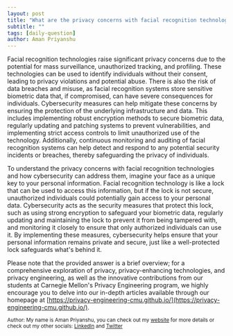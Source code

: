 ```yaml
---
layout: post
title: "What are the privacy concerns with facial recognition technologies and how can cybersecurity mitigate these concerns?"
subtitle: ""
tags: [daily-question]
author: Aman Priyanshu
---
```


Facial recognition technologies raise significant privacy concerns due to the potential for mass surveillance, unauthorized tracking, and profiling. These technologies can be used to identify individuals without their consent, leading to privacy violations and potential abuse. There is also the risk of data breaches and misuse, as facial recognition systems store sensitive biometric data that, if compromised, can have severe consequences for individuals. Cybersecurity measures can help mitigate these concerns by ensuring the protection of the underlying infrastructure and data. This includes implementing robust encryption methods to secure biometric data, regularly updating and patching systems to prevent vulnerabilities, and implementing strict access controls to limit unauthorized use of the technology. Additionally, continuous monitoring and auditing of facial recognition systems can help detect and respond to any potential security incidents or breaches, thereby safeguarding the privacy of individuals.

To understand the privacy concerns with facial recognition technologies and how cybersecurity can address them, imagine your face as a unique key to your personal information. Facial recognition technology is like a lock that can be used to access this information, but if the lock is not secure, unauthorized individuals could potentially gain access to your personal data. Cybersecurity acts as the security measures that protect this lock, such as using strong encryption to safeguard your biometric data, regularly updating and maintaining the lock to prevent it from being tampered with, and monitoring it closely to ensure that only authorized individuals can use it. By implementing these measures, cybersecurity helps ensure that your personal information remains private and secure, just like a well-protected lock safeguards what's behind it.

Please note that the provided answer is a brief overview; for a comprehensive exploration of privacy, privacy-enhancing technologies, and privacy engineering, as well as the innovative contributions from our students at Carnegie Mellon's Privacy Engineering program, we highly encourage you to delve into our in-depth articles available through our homepage at [https://privacy-engineering-cmu.github.io/](https://privacy-engineering-cmu.github.io/).

<small>Author: My name is Aman Priyanshu, you can check out my [website](https://amanpriyanshu.github.io/) for more details or check out my other socials: [LinkedIn](https://www.linkedin.com/in/aman-priyanshu/) and [Twitter](https://twitter.com/AmanPriyanshu6)</small>
